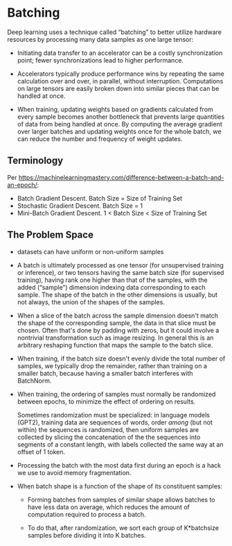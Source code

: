 # Batching

Deep learning uses a technique called “batching” to better utilize hardware
resources by processing many data samples as one large tensor:

- Initiating data transfer to an accelerator can be a costly synchronization
  point; fewer synchronizations lead to higher performance.
  
- Accelerators typically produce performance wins by repeating the same
  calculation over and over, in parallel, without interruption.  Computations on
  large tensors are easily broken down into similar pieces that can be handled
  at once.
  
- When training, updating weights based on gradients calculated from every
  sample becomes another bottleneck that prevents large quantities of
  data from being handled at once.  By computing the average gradient over
  larger batches and updating weights once for the whole batch, we can reduce
  the number and frequency of weight updates.

## Terminology

Per https://machinelearningmastery.com/difference-between-a-batch-and-an-epoch/:

* Batch Gradient Descent. Batch Size = Size of Training Set
* Stochastic Gradient Descent. Batch Size = 1
* Mini-Batch Gradient Descent. 1 < Batch Size < Size of Training Set

## The Problem Space

- datasets can have uniform or non-uniform samples

- A batch is ultimately processed as one tensor (for unsupervised training or
  inference), or two tensors having the same batch size (for supervised training),
  having rank one higher than that of the samples, with the added (“sample”)
  dimension indexing data corresponding to each sample.  The shape of the batch
  in the other dimensions is usually, but not always, the union of the shapes of
  the samples.
  
- When a slice of the batch across the sample dimension doesn't match the shape
  of the corresponding sample, the data in that slice must be chosen.  Often
  that's done by padding with zeros, but it could involve a nontrivial
  transformation such as image resizing.  In general this is an arbitrary
  reshaping function that maps the sample to the batch slice.
  
- When training, if the batch size doesn't evenly divide the total number of
  samples, we typically drop the remainder, rather than training on a smaller
  batch, because having a smaller batch interferes with BatchNorm.
  
- When training, the ordering of samples must normally be randomized between
  epochs, to minimize the effect of ordering on results.
  
  Sometimes randomization must be specialized: in language models (GPT2),
  training data are sequences of words, order *among* (but not within) the
  sequences is randomized, then uniform samples are collected by slicing the
  concatenation of the the sequences into segments of a constant length, with
  labels collected the same way at an offset of 1 token.

- Processing the batch with the most data first during an epoch is a hack we use
  to avoid memory fragmentation.
    
- When batch shape is a function of the shape of its constituent samples:
  
  - Forming batches from samples of similar shape allows batches to have less
    data on average, which reduces the amount of computation required to
    process a batch.
    
  - To do that, after randomization, we sort each group of K*batchsize samples
    before dividing it into K batches.
